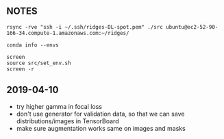 ## NOTES

    rsync -rve "ssh -i ~/.ssh/ridges-DL-spot.pem" ./src ubuntu@ec2-52-90-166-34.compute-1.amazonaws.com:~/ridges/

    conda info --envs

    screen
    source src/set_env.sh
    screen -r


## 2019-04-10

- try higher gamma in focal loss
- don't use generator for validation data, so that we can save distributions/images in TensorBoard
- make sure augmentation works same on images and masks